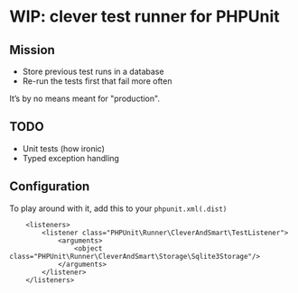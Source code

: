 # WIP: clever test runner for PHPUnit

## Mission
 - Store previous test runs in a database
 - Re-run the tests first that fail more often

It’s by no means meant for "production".

## TODO
 - Unit tests (how ironic)
 - Typed exception handling

## Configuration
To play around with it, add this to your `phpunit.xml(.dist)`
```
    <listeners>
        <listener class="PHPUnit\Runner\CleverAndSmart\TestListener">
            <arguments>
                <object class="PHPUnit\Runner\CleverAndSmart\Storage\Sqlite3Storage"/>
            </arguments>
        </listener>
    </listeners>
```
